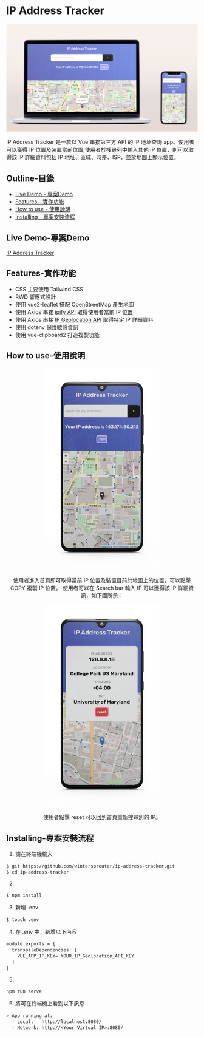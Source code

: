# IP Address Tracker
<p align="center">
   <img src="https://raw.githubusercontent.com/wintersprouter/ip-address-tracker/develop/src/assets/images/demo/ip-demo.png"/>
</p>

IP Address Tracker 是一款以 Vue 串接第三方 API 的 IP 地址查詢 app。使用者可以獲得 IP 位置及裝置當前位置;使用者於搜尋列中輸入其他 IP 位置，則可以取得該 IP 詳細資料包括 IP 地址、區域、時差、ISP，並於地圖上顯示位置。

 ## Outline-目錄
- [Live Demo - 專案Demo](#Live-Demo-專案Demo)
- [Features - 實作功能](#Features-實作功能)
- [How to use - 使用說明](#How-to-use-使用說明)
- [Installing - 專案安裝流程](#Installing-專案安裝流程)


 ## Live Demo-專案Demo

 [IP Address Tracker](https://wintersprouter.github.io/ip-address-tracker/#/)
 
 ## Features-實作功能
- CSS 主要使用 Tailwind CSS
- RWD 響應式設計
- 使用 vue2-leaflet 搭配 OpenStreetMap 產生地圖
- 使用 Axios 串接 [ipify API](https://www.ipify.org/) 取得使用者當前 IP 位置
- 使用 Axios 串接 [IP Geolocation API](https://geo.ipify.org/) 取得特定 IP 詳細資料
- 使用 dotenv 保護敏感資訊
- 使用 vue-clipboard2 打造複製功能

 ## How to use-使用說明 
 <p align="center" >
<img src="https://raw.githubusercontent.com/wintersprouter/ip-address-tracker/master/src/assets/images/demo/homepage.png" width=300/>
<p align="center" >
使用者進入首頁即可取得當前 IP 位置及裝置目前於地圖上的位置，可以點擊 COPY 複製 IP 位置。
使用者可以在 Search bar 輸入 IP 可以獲得該 IP 詳細資訊，如下圖所示：
 <p align="center" >
<img src="https://raw.githubusercontent.com/wintersprouter/ip-address-tracker/master/src/assets/images/demo/result.png" width=300/>
<p align="center" >
 使用者點擊 reset 可以回到首頁重新搜尋別的 IP。

## Installing-專案安裝流程
1. 請在終端機輸入
```
$ git https://github.com/wintersprouter/ip-address-tracker.git
$ cd ip-address-tracker
```
2. 
```
$ npm install
```

3. 新增 .env

```
$ touch .env
```

4. 在 .env 中，新增以下內容

```
module.exports = {
  transpileDependencies: [
    VUE_APP_IP_KEY= YOUR_IP_Geolocation_API_KEY
  ]
}

```
5. 

```
npm run serve
```
6. 將可在終端機上看到以下訊息
```
> App running at:
  - Local:   http://localhost:8080/
  - Network: http://<Your Virtual IP>:8080/
```
```
